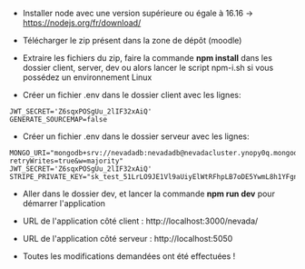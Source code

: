 - Installer node avec une version supérieure ou égale à 16.16 -> https://nodejs.org/fr/download/
- Télécharger le zip présent dans la zone de dépôt (moodle)
- Extraire les fichiers du zip, faire la commande **npm install** dans les dossier client, server, dev ou alors lancer le script npm-i.sh si vous possédez un environnement Linux

- Créer un fichier .env dans le dossier client avec les lignes: 

``` 
JWT_SECRET='Z6sqxPOSgUu_2lIF32xAiQ' 
GENERATE_SOURCEMAP=false 
```

- Créer un fichier .env dans le dossier serveur avec les lignes: 

```
MONGO_URI="mongodb+srv://nevadadb:nevadadb@nevadacluster.ynopy0q.mongodb.net/nevadadb?retryWrites=true&w=majority"
JWT_SECRET='Z6sqxPOSgUu_2lIF32xAiQ'
STRIPE_PRIVATE_KEY="sk_test_51LrLO9JE1Vl9aUiyElWtRFhpLB7oDE5YwmL8h1YFgniEhyugNAiUhlFBzg8qLusFLIzchw9SdDF0QFRlKVudQcDB00T9BwLpiT"
```

- Aller dans le dossier dev, et lancer la commande **npm run dev** pour démarrer l'application

- URL de l'application côté client : http://localhost:3000/nevada/
- URL de l'application côté serveur : http://localhost:5050

- Toutes les modifications demandées ont été effectuées !

